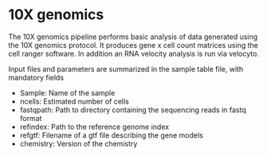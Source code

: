 # 10X genomics
The 10X genomics pipeline performs basic analysis of data generated using the 10X genomics protocol. It produces gene x cell count matrices using the cell ranger software. In addition an RNA velocity analysis is run via velocyto.

Input files and parameters are summarized in the sample table file, with mandatory fields
* Sample: Name of the sample
* ncells: Estimated number of cells
* fastqpath: Path to directory containing the sequencing reads in fastq format
* refindex: Path to the reference genome index
* refgtf: Filename of a gtf file describing the gene models
* chemistry: Version of the chemistry
